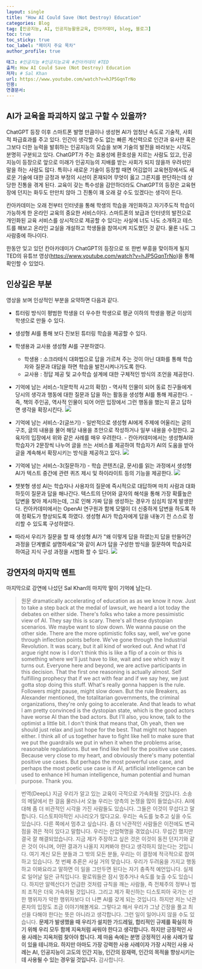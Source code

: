 ```yaml
---
layout: single
title: "How AI Could Save (Not Destroy) Education"
categories: Blog
tag: [인공지능, AI, 인공지능활용교육, 칸아카데미, blog, 블로그]
toc: true
toc_sticky: true
toc_label: "페이지 주요 목차"
author_profile: true

태그: #인공지능 #인공지능교육 #칸아카데미 #TED
출처: How AI Could Save (Not Destroy) Education
저자: # Sal Khan
url: https://www.youtube.com/watch?v=hJP5GqnTrNo
인용:
연결문서:
---
```


## AI가 교육을 파괴하지 않고 구할 수 있을까?

ChatGPT 등장 이후 스마트폰 발명 만큼이나 생성현 AI가 엄청난 속도로 기술적, 사회적 파급효과를 주고 있다. 인간이 생각할 수도 없는 빠른 계산력으로 인간과 유사한 혹은 그보다 더한 능력을 발휘하는 인공지능의 모습을 보며 기술의 발전을 바라보는 시각도 분명히 구분되고 있다. ChatGPT가 주는 효용성에 환호성을 지르는 사람도 있고, 인공지능이 등장으로 앞으로 미래가 인공지능의 지배를 받는 사회가 되지 않을까 우려섞인 말을 하는 사람도 많다. 특히나 새로운 기술이 등장할 때면 어김없이 교육현장에서도 새로운 기술에 대한 긍정과 부정의 시선이 혼재되어 무엇이 옳고 그른지를 판단하는데 상당한 진통을 겪게 된다. 교육이 갖는 특수성을 감안하더라도 ChatGPT의 등장은 교육현장에 던지는 화두도 만만치 않아 그 진통이 꽤 오래 갈 수도 있겠다는 생각이 든다.

칸아카데미는 오래 전부터 인터넷을 통해 학생의 학습을 개인화하고 자기주도적 학습이 가능하게 한 온라인 교육의 중요한 서비스이다. 스마트폰의 보급과 인터넷의 발전으로 개인화된 교육 서비스를 상시적으로 제공할 수 있다는 사실에 너도 나도 소개하고 테스트를 해보고 온라인 교실을 개설하고 학생들을 참여시켜 지도했던 것 같다. 물론 나도 그 사람중에 하나이다.

한동안 잊고 있던 칸아카데미가 ChatGPT의 등장으로 또 한번 부흥을 맞이하게 될지 TED의 유튜브 영상(https://www.youtube.com/watch?v=hJP5GqnTrNo)을 통해 확인할 수 있었다.

## 인상깊은 부분

영상을 보며 인상적인 부분을 요약하면 다음과 같다.

- 튜터링 방식이 평범한 학생을 더 우수한 학생으로 평균 이하의 학생을 평균 이상의 학생으로 만들 수 있다.
- 생성형 AI를 통해 보다 진보된 튜터링 학습을 제공할 수 있다.
- 학생용과 교사용 생성형 AI를 구분하였다.
  - 학생용 : 소크라테식 대화법으로 답을 가르쳐 주는 것이 아닌 대화를 통해 학습자와 질문과 대답을 하면 학습을 발전시켜나가도록 한다.
  - 교사용 : 정답 제공 및 교수학습 설계에 대한 구체적인 방식의 조언을 제공한다.
- 기억에 남는 서비스-1(문학적 사고의 확장) - 역사적 인물이 되어 동료 친구들에게 당시의 생각과 행동에 대한 질문과 답을 하는 활동을 생성형 AI를 통해 제공한다. - 즉, 책의 주인공, 역사적 인물이 되어 어떤 입장에서 그런 행동을 했는지 묻고 답하면 생각을 확장시킨다.
  ![](https://cdn-std.droplr.net/files/acc_602408/JKL8FU)

- 기억에 남는 서비스-2(글쓰기) - 일반적으로 생성형 AI에게 주제에 어울리는 글의 구조, 글의 내용을 물어 해당 내용을 초안으로 작성하거나 일부 내용을 수정한다. 교육자의 입장에서 위와 같은 사례를 매우 우려한다. - 칸아카데미에서는 생성형AI와 학습자가 2문장씩 나누어 글을 쓰는 서비스를 제공하여 학습자가 AI의 도움을 받아 글을 계속해서 확장시키는 방식을 제공하고 있다.
  ![](https://cdn-std.droplr.net/files/acc_602408/Wh9OU1)

- 기억에 남는 서비스-3(질문하기) - 학습 콘텐츠(글, 문서)를 읽는 과정에서 생성형 AI가 텍스트 중간에 관련 퀴즈 제시 및 하이라이트 등의 기능을 제공한다.
  ![](https://cdn-std.droplr.net/files/acc_602408/xLHuzn)

- 챗봇형 생성 AI는 학습자나 사용자의 질문에 즉시적으로 대답하며 마치 사람과 대화하듯이 질문과 답을 해나간다. 텍스트의 단어와 글자의 해석을 통해 가장 확률높은 답변을 찾아 제시하는데, 그로 인해 가짜 답을 생성하는 경우가 심심치 않게 발생한다. 칸아카데미에서는 OpenAI 연구원과 함께 모델이 더 신중하게 답변을 하도록 하여 정확도가 향상되도록 하였다. 생성형 AI가 학습자에게 답을 내놓기 전 스스로 정리할 수 있도록 구성하였다.
- 따라서 우리가 질문을 할 때 생성형 AI가 "왜 이렇게 답을 하였는지 답을 만들어간 과정을 단계별로 설명하세요"와 같이 AI가 답을 구성한 방식을 질문하여 학습자로 하여금 지식 구성 과정을 시범화 할 수 있다.
  ![](https://cdn-std.droplr.net/files/acc_602408/VdvXpW)

## 강연자의 마지막 멘트

마지막으로 강연에 나섰던 Sal Khan의 마지막 말이 기억에 남는다.

> 원문
> dramatically accelerating of education as as we know it now. Just to take a step back at the medal of lawsuit, we heard a lot today the debates on either side. There's folks who take a more pessimistic view of AI. They say this is scary. There's all these dystopian scenarios. We maybe want to slow down. We wanna pause on the other side. There are the more optimistic folks say, well, we've gone through inflection points before. We've gone through the Industrial Revolution. It was scary, but it all kind of worked out. And what I'd argue right now is I don't think this is like a flip of a coin or this is something where we'll just have to like, wait and see which way it turns out. Everyone here and beyond, we are active participants in this decision. That the first one reasoning is actually almost. Self fulfilling prophecy that if we act with fear and if we say hey, we just gotta stop doing this stuff. What's really gonna happen is the rule. Followers might pause, might slow down. But the rule Breakers, as Alexander mentioned, the totalitarian governments, the criminal organizations, they're only going to accelerate. And that leads to what I am pretty convinced is the dystopian state, which is the good actors have worse AI than the bad actors. But I'll also, you know, talk to the optimist a little bit. I don't think that means that, Oh yeah, then we should just relax and just hope for the best. That might not happen either. I think all of us together have to fight like hell to make sure that we put the guardrails we put in when it when the problems arise, reasonable regulations. But we find like hell for the positive use cases. Because very close to my heart, and obviously there's many potential positive use cases. But perhaps the most powerful use case, and perhaps the most poetic use case is if AI, artificial intelligence can be used to enhance HI human intelligence, human potential and human purpose. Thank you.

> 번역(DeepL)
> 지금 우리가 알고 있는 교육이 극적으로 가속화될 것입니다. 소송의 메달에서 한 걸음 물러나서 오늘 우리는 양측의 논쟁을 많이 들었습니다. AI에 대해 좀 더 비관적인 시각을 가진 사람들도 있습니다. 그들은 이것이 무섭다고 말합니다. 디스토피아적인 시나리오가 많다고요. 우리는 속도를 늦추고 싶을 수도 있습니다. 다른 쪽에서 멈추고 싶습니다. 좀 더 낙관적인 사람들은 이전에도 변곡점을 겪은 적이 있다고 말합니다. 우리는 산업혁명을 겪었습니다. 무섭긴 했지만 결국 잘 해결되었습니다. 지금 제가 주장하고 싶은 것은 이것이 동전 던지기와 같은 것이 아니며, 어떤 결과가 나올지 지켜봐야 한다고 생각하지 않는다는 것입니다. 여기 계신 모든 분들과 그 밖의 모든 분들, 우리는 이 결정에 적극적으로 참여하고 있습니다. 첫 번째 추론은 사실 거의 맞습니다. 우리가 두려움을 가지고 행동하고 이봐요라고 말하면 이 일을 그만두면 된다는 자기 충족적 예언입니다. 실제로 일어날 일은 규칙입니다. 팔로워들은 잠시 멈추거나 속도를 늦출 수도 있습니다. 하지만 알렉산더가 언급한 것처럼 규칙을 깨는 사람들, 즉 전체주의 정부나 범죄 조직은 더욱 가속화될 것입니다. 그리고 제가 확신하는 디스토피아 국가는 선한 행위자가 악한 행위자보다 더 나쁜 AI를 갖게 되는 것입니다. 하지만 저는 낙관론자의 입장도 조금 이야기해볼게요. 그렇다고 해서 우리가 그냥 긴장을 풀고 최선을 다해야 한다는 뜻은 아니라고 생각합니다. 그런 일이 일어나지 않을 수도 있습니다. **문제가 발생했을 때 우리가 설치한 가드레일, 합리적인 규제를 확실히 하기 위해 우리 모두 함께 지옥처럼 싸워야 한다고 생각합니다. 하지만 긍정적인 사용 사례는 지옥처럼 찾아야 합니다. 제 마음 속에는 분명 긍정적인 사용 사례가 많이 있을 테니까요. 하지만 아마도 가장 강력한 사용 사례이자 가장 시적인 사용 사례는 AI, 인공지능이 고도의 인간 지능, 인간의 잠재력, 인간의 목적을 향상시키는 데 사용될 수 있는 경우일 것입니다.** 감사합니다.
